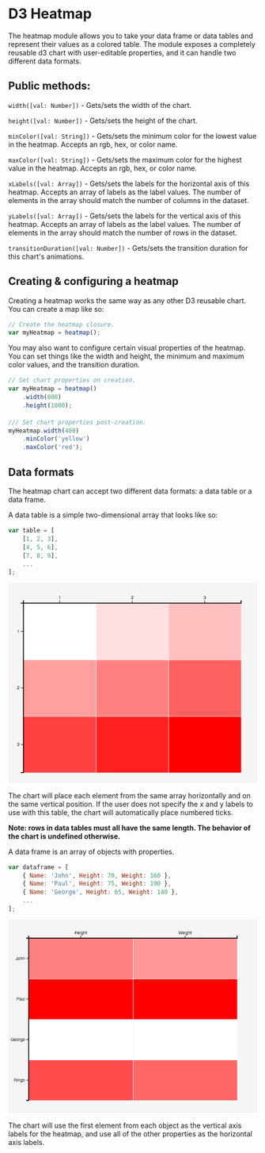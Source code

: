# D3 Heatmap

The heatmap module allows you to take your data frame or data tables and
represent their values as a colored table. The module exposes a completely
reusable d3 chart with user-editable properties, and it can handle two different
data formats.

## Public methods:

`width([val: Number])` - Gets/sets the width of the chart.

`height([val: Number])` - Gets/sets the height of the chart.

`minColor([val: String])` - Gets/sets the minimum color for the lowest value in
the heatmap. Accepts an rgb, hex, or color name.

`maxColor([val: String])` - Gets/sets the maximum color for the highest value in
the heatmap. Accepts an rgb, hex, or color name.

`xLabels([val: Array])` - Gets/sets the labels for the horizontal axis of this
heatmap. Accepts an array of labels as the label values. The number of elements
in the array should match the number of columns in the dataset.

`yLabels([val: Array])` - Gets/sets the labels for the vertical axis of this
heatmap. Accepts an array of labels as the label values. The number of elements
in the array should match the number of rows in the dataset.

`transitionDuration([val: Number])` - Gets/sets the transition duration for this
chart's animations.

## Creating & configuring a heatmap

Creating a heatmap works the same way as any other D3 reusable chart. You can
create a map like so:

```javascript
// Create the heatmap closure.
var myHeatmap = heatmap();
```

You may also want to configure certain visual properties of the heatmap. You
can set things like the width and height, the minimum and maximum color values,
and the transition duration.

```javascript
// Set chart properties on creation.
var myHeatmap = heatmap()
    .width(800)
    .height(1000);

/// Set chart properties post-creation.
myHeatmap.width(400)
    .minColor('yellow')
    .maxColor('red');
```

## Data formats

The heatmap chart can accept two different data formats: a data table or a
data frame.


A data table is a simple two-dimensional array that looks like so:
```javascript
var table = [
    [1, 2, 3],
    [4, 5, 6],
    [7, 8, 9],
    ...
];
```
![data table example](./datatable.png "Data Table Example")

The chart will place each element from the same array horizontally and on the
same vertical position. If the user does not specify the x and y labels to use
with this table, the chart will automatically place numbered ticks.

**Note: rows in data tables must all have the same length. The behavior of the
chart is undefined otherwise.**

A data frame is an array of objects with properties.
```javascript
var dataframe = [
    { Name: 'John', Height: 70, Weight: 160 },
    { Name: 'Paul', Height: 75, Weight: 190 },
    { Name: 'George', Height: 65, Weight: 140 },
    ...
];
```
![data frame example](./dataframe.png "Data Frame Example")

The chart will use the first element from each object as the vertical axis
labels for the heatmap, and use all of the other properties as the horizontal
axis labels.
